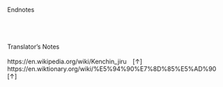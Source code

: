 <br/>
<br/>
Endnotes<br/>
<br/>
<br/>
<br/>
<br/>
Translator’s Notes<br/>
<br/>
https://en.wikipedia.org/wiki/Kenchin_jiru [↑]<br/>
https://en.wiktionary.org/wiki/%E5%94%90%E7%8D%85%E5%AD%90 [↑]<br/>
<br/>
<br/>
<br/>
